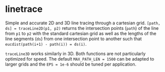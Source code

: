 linetrace
=========

Simple and accurate 2D and 3D line tracing through a cartesian grid.
`[path, ds] = traceLine2D(p1, p2)` returns the intersection points (`path`)
of the line from `p1` to `p2` with the standard cartesian grid as well 
as the lengths of the line segments (`ds`) from one intersection point 
to another such that `eucdist(path(i+1) - path(i)) = ds(i)`.

`traceLine3D` works similarly in 3D. Both functions are not particularly
optimized for speed. The default `MAX_PATH_LEN = 1500` can be adapted to
larger grids and the `EPS = 1e-6` should be tuned per application.
